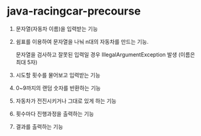 # java-racingcar-precourse

 1. 문자열(자동차 이름)을 입력받는 기능

 2. 쉼표를 이용하여 문자열을 나눠 n대의 자동차를 만드는 기능.
    
    문자열을 검사하고 잘못된 입력일 경우 IllegalArgumentException 발생 (이름은 최대 5자)

 4. 시도할 횟수를 물어보고 입력받는 기능

 5. 0~9까지의 랜덤 숫자를 반환하는 기능 

 5. 자동차가 전진시키거나 그대로 있게 하는 기능

 6. 횟수마다 진행과정을 출력하는 기능

 7. 결과를 출력하는 기능
